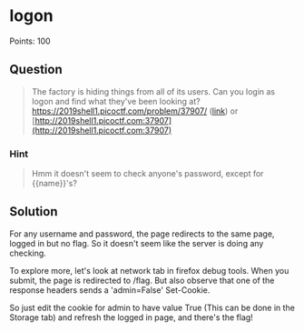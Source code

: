 # logon

Points: 100

## Question

> The factory is hiding things from all of its users. Can you login as logon and find what they've been looking at? https://2019shell1.picoctf.com/problem/37907/ ([link](https://2019shell1.picoctf.com/problem/37907/)) or [http://2019shell1.picoctf.com:37907](http://2019shell1.picoctf.com:37907)

### Hint

> Hmm it doesn't seem to check anyone's password, except for {{name}}'s?

## Solution

For any username and password, the page redirects to the same page, logged in but no flag. So it doesn't seem like the server is doing any checking.

To explore more, let's look at network tab in firefox debug tools. When you submit, the page is redirected to /flag. But also observe that one of the response headers sends a 'admin=False' Set-Cookie. 

So just edit the cookie for admin to have value True (This can be done in the Storage tab) and refresh the logged in page, and there's the flag!
